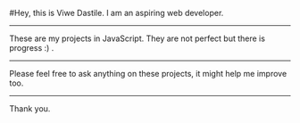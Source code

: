 #Hey, this is Viwe Dastile.
I am an aspiring web developer.
******
These are my projects in JavaScript.
They are not perfect but there is progress :) .
******
Please feel free to ask anything on these projects, it might help me improve too.
******
Thank you.